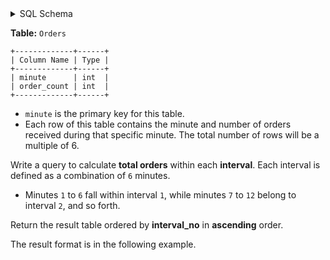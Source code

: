 <details>
<summary> SQL Schema</summary>

```sql
DROP TABLE IF EXISTS Orders;

CREATE TABLE IF NOT EXISTS
  Orders (minute int, order_count int);

INSERT INTO
  Orders (minute, order_count)
VALUES
  ('1', '0'),
  ('2', '2'),
  ('3', '4'),
  ('4', '6'),
  ('5', '1'),
  ('6', '4'),
  ('7', '1'),
  ('8', '2'),
  ('9', '4'),
  ('10', '1'),
  ('11', '4'),
  ('12', '6');
```

</details>

**Table:** `Orders`

```
+-------------+------+ 
| Column Name | Type | 
+-------------+------+ 
| minute      | int  | 
| order_count | int  |
+-------------+------+
```

- `minute` is the primary key for this table.
- Each row of this table contains the minute and number of orders received during that specific minute. The total number of rows will be a multiple of 6.

Write a query to calculate **total orders** within each **interval**. Each interval is defined as a combination of `6` minutes.

- Minutes `1` to `6` fall within interval `1`, while minutes `7` to `12` belong to interval `2`, and so forth.

Return the result table ordered by **interval_no** in **ascending** order.

The result format is in the following example.